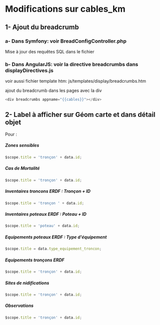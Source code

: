 # Modifications sur cables_km

## 1- Ajout du breadcrumb 

### a- Dans Symfony: voir  BreadConfigController.php
Mise à jour des requêtes SQL dans le fichier


### b- Dans AngularJS: voir la directive breadcrumbs dans displayDirectives.js 

voir aussi fichier template htm: js/templates/display/breadcrumbs.htm

ajout du breadcrumb dans les pages avec la div 
```javascript 
<div breadcrumbs appname="{{cables}}"></div> 
```

## 2- Label à afficher sur Géom carte et dans détail objet

Pour : 

##### Zones sensibles
```javascript
$scope.title = 'tronçon' + data.id;
```
##### Cas de Mortalité 
```javascript
$scope.title = 'tronçon' + data.id;
```
##### Inventaires troncons ERDF : Tronçon + ID
```javascript
$scope.title = 'tronçon ' + data.id;
```
##### Inventaires poteaux ERDF : Poteau + ID
```javascript
$scope.title = 'poteau' + data.id;
```
##### Equipements poteaux ERDF : Type d'équipement
```javascript
$scope.title = data.type_equipement_troncon;
```
##### Equipements tronçons ERDF
```javascript
$scope.title = 'tronçon' + data.id;
```
##### Sites de nidifications
```javascript
$scope.title = 'tronçon' + data.id;
```
##### Observations
```javascript
$scope.title = 'tronçon' + data.id;
```
 





